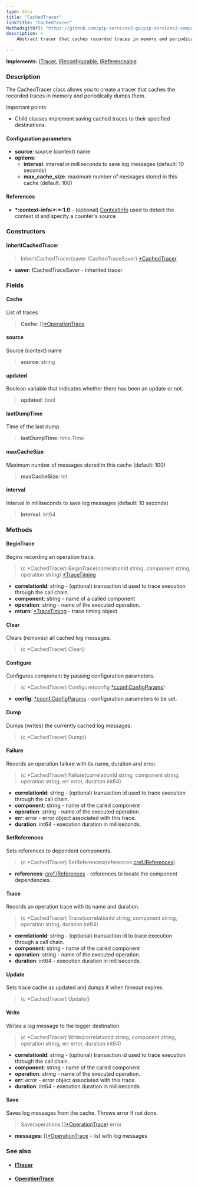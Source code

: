 ```yaml
---
type: docs
title: "CachedTracer"
linkTitle: "CachedTracer"
MethodsgitUrl: "https://github.com/pip-services3-go/pip-services3-components-go"
description: >
    Abstract tracer that caches recorded traces in memory and periodically dumps them.
    
---
```


**Implements:** [ITracer](../itracer), [IReconfigurable](../../../commons/config/ireconfigurable), [IReferenceable](../../../commons/refer/ireferenceable)

### Description

The CachedTracer class allows you to create a tracer that caches the recorded traces in memory and periodically dumps them.

Important points

- Child classes implement saving cached traces to their specified destinations.

#### Configuration parameters

- **source**: source (context) name
- **options**:
    - **interval**: interval in milliseconds to save log messages (default: 10 seconds)
    - **max_cache_size**: maximum number of messages stored in this cache (default: 100)        

#### References

- **\*:context-info:\*:\*:1.0** - (optional) [ContextInfo](../../info/context_info) used to detect the context id and specify a counter's source

### Constructors

#### InheritCachedTracer

> InheritCachedTracer(saver ICachedTraceSaver) [*CachedTracer]()

- **saver**: ICachedTraceSaver - inherited tracer

### Fields

<span class="hide-title-link">

#### Cache
List of traces
> **Cache**: [][*OperationTrace](../operation_trace)

#### source
Source (context) name
> **source**: string

#### updated
Boolean variable that indicates whether there has been an update or not.
> **updated**: bool

#### lastDumpTime
Time of the last dump
> **lastDumpTime**: time.Time

#### maxCacheSize
Maximum number of messages stored in this cache (default: 100)
> **maxCacheSize**: int

#### interval
Interval in milliseconds to save log messages (default: 10 seconds)
> **interval**: int64

</span>


### Methods

#### BeginTrace
Begins recording an operation trace.

>(c *CachedTracer) BeginTrace(correlationId string, component string, operation string) [*TraceTiming](../trace_timing)

- **correlationId**: string - (optional) transaction id used to trace execution through the call chain.
- **component**: string - name of a called component
- **operation**: string - name of the executed operation.
- **return**: [*TraceTiming](../trace_timing) - trace timing object.


#### Clear
Clears (removes) all cached log messages.

> (c *CachedTracer) Clear()


#### Configure
Configures component by passing configuration parameters.

> (c *CachedTracer) Configure(config [*cconf.ConfigParams](../../../commons/config/config_params))

- **config**: [*cconf.ConfigParams](../../../commons/config/config_params) - configuration parameters to be set.


#### Dump
Dumps (writes) the currently cached log messages.

> (c *CachedTracer) Dump()


#### Failure
Records an operation failure with its name, duration and error.

> (c *CachedTracer) Failure(correlationId string, component string, operation string, err error, duration int64)

- **correlationId**: string - (optional) transaction id used to trace execution through the call chain.
- **component**: string - name of the called component
- **operation**: string - name of the executed operation.
- **err**: error - error object associated with this trace.
- **duration**: int64 - execution duration in milliseconds.



#### SetReferences
Sets references to dependent components.

> (c *CachedTracer) SetReferences(references [cref.IReferences](../../../commons/refer/ireferences))

- **references**: [cref.IReferences](../../../commons/refer/ireferences) - references to locate the component dependencies.

#### Trace
Records an operation trace with its name and duration.

> (c *CachedTracer) Trace(correlationId string, component string, operation string, duration int64)

- **correlationId**: string - (optional) transaction id to trace execution through a call chain.
- **component**: string - name of the called component
- **operation**: string - name of the executed operation.
- **duration**: int64 - execution duration in milliseconds.


#### Update
Sets trace cache as updated
and dumps it when timeout expires.

> (c *CachedTracer) Update()


#### Write
Writes a log message to the logger destination.

> (c *CachedTracer) Write(correlationId string, component string, operation string, err error, duration int64)

- **correlationId**: string - (optional) transaction id used to trace execution through the call chain.
- **component**: string - name of the called component
- **operation**: string - name of the executed operation.
- **err**: error - error object associated with this trace.
- **duration**: int64 - execution duration in milliseconds.


#### Save
Saves log messages from the cache.
Throws error if not done.

> Save(operations [][*OperationTrace](../operation_trace)) error

- **messages**: [][*OperationTrace](../operation_trace) - list with log messages


### See also
- #### [ITracer](../itracer)
- #### [OperationTrace](../operation_trace)
